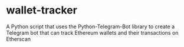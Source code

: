# wallet-tracker
A Python script that uses the Python-Telegram-Bot library to create a Telegram bot that can track Ethereum wallets and their transactions on Etherscan
